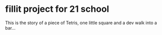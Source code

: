 # fillit project for 21 school
This is the story of a piece of Tetris, one little square and a dev walk into a bar...
